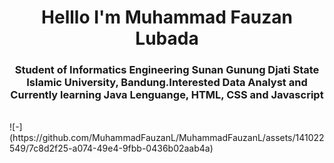 

<h1 align="center">Helllo I'm Muhammad Fauzan Lubada </h1>
<h3 align="center">Student of Informatics Engineering Sunan Gunung Djati State Islamic University, Bandung.Interested  Data Analyst and Currently learning Java Lenguange, HTML, CSS and Javascript </h3>
<br>
![-](https://github.com/MuhammadFauzanL/MuhammadFauzanL/assets/141022549/7c8d2f25-a074-49e4-9fbb-0436b02aab4a)




<!---
MuhammadFauzanL/MuhammadFauzanL is a ✨ special ✨ repository because its `README.md` (this file) appears on your GitHub profile.
You can click the Preview link to take a look at your changes.
--->
